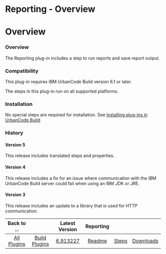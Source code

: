 
Reporting - Overview
====================

# Overview



### Overview




 


The Reporting plug-in includes a step to run reports and save report output.


### Compatibility


This plug-in requires IBM UrbanCode Build version 6.1 or later.


The steps in this plug-in run on all supported platforms.


### Installation


No special steps are required for installation. See [Installing plug-ins in UrbanCode Build](http://www-01.ibm.com/support/knowledgecenter/#!/SS8NMD_6.1.2/com.ibm.ucbuild.doc/topics/plugin_ch.html "Installing plug-ins in UrbanCode Build").


### History


#### Version 5


This release includes translated steps and properties.


#### Version 4


This release includes a fix for an issue where communication with the IBM UrbanCode Build server could fail when using an IBM JDK or JRE.


#### Version 3


This release includes an update to a library that is used for HTTP communication.




|Back to ...||Latest Version|Reporting |||
| :---: | :---: | :---: | :---: | :---: | :---: |
|[All Plugins](../../index.md)|[Build Plugins](../README.md)|[6.913227](https://raw.githubusercontent.com/UrbanCode/IBM-UCB-PLUGINS/main/files/Reporting/urbancode-reporting-6.913227.zip)|[Readme](README.md)|[Steps](steps.md)|[Downloads](downloads.md)|

